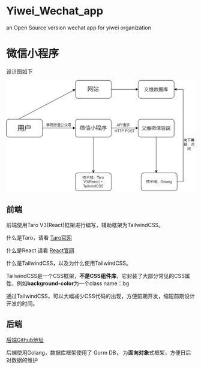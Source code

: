 # Yiwei_Wechat_app
an Open Source version wechat app for yiwei organization


# 微信小程序

设计图如下

![设计图](https://github.com/GDEIDevelopers/Yiwei_Wechat_app/raw/main/pics/design.png)


## 前端
前端使用Taro V3(React)框架进行编写，辅助框架为TailwindCSS。

什么是Taro，请看 [Taro官网](https://taro-docs.jd.com/taro/docs/)

什么是React 请看 [React官网](https://zh-hans.reactjs.org/docs/getting-started.html#learn-react)

什么是TailwindCSS，以及为什么使用TailwindCSS。

TailwindCSS是一个CSS框架，**不是CSS组件库**，它封装了大部分常见的CSS属性，例如**background-color**为一个class name：bg

通过TailwindCSS，可以大幅减少CSS代码的出现，方便前期开发，缩短前期设计开发的时间。

## 后端

[后端Github地址](https://github.com/GDEIDevelopers/Yiwei_Wechat_app_server)

后端使用Golang，数据库框架使用了 Gorm DB， 为**面向对象**式框架，方便日后对数据的维护



